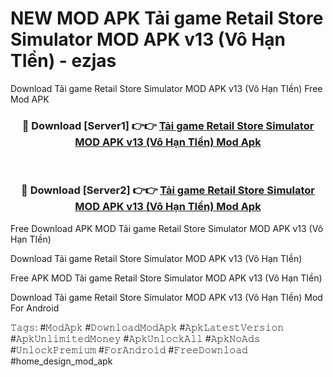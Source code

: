 # NEW MOD APK Tải game Retail Store Simulator MOD APK v13 (Vô Hạn TIền) - ezjas
Download Tải game Retail Store Simulator MOD APK v13 (Vô Hạn TIền) Free Mod APK

<div align="center">
<h3>🔴 Download [Server1] 👉👉 <a href="https://apk-comot.site?title=Tải_game_Retail_Store_Simulator_MOD_APK_v13_(Vô_Hạn_TIền)">Tải game Retail Store Simulator MOD APK v13 (Vô Hạn TIền) Mod Apk</a></h3><br>

<h3>🔴 Download [Server2] 👉👉 <a href="https://apk-comot.site?title=Tải_game_Retail_Store_Simulator_MOD_APK_v13_(Vô_Hạn_TIền)">Tải game Retail Store Simulator MOD APK v13 (Vô Hạn TIền) Mod Apk</a></h3>
</div>


Free Download APK MOD Tải game Retail Store Simulator MOD APK v13 (Vô Hạn TIền)

Download Tải game Retail Store Simulator MOD APK v13 (Vô Hạn TIền) 

Free APK MOD Tải game Retail Store Simulator MOD APK v13 (Vô Hạn TIền) 

Download Tải game Retail Store Simulator MOD APK v13 (Vô Hạn TIền) Mod For Android

𝚃𝚊𝚐𝚜: #𝙼𝚘𝚍𝙰𝚙𝚔 #𝙳𝚘𝚠𝚗𝚕𝚘𝚊𝚍𝙼𝚘𝚍𝙰𝚙𝚔 #𝙰𝚙𝚔𝙻𝚊𝚝𝚎𝚜𝚝𝚅𝚎𝚛𝚜𝚒𝚘𝚗 #𝙰𝚙𝚔𝚄𝚗𝚕𝚒𝚖𝚒𝚝𝚎𝚍𝙼𝚘𝚗𝚎𝚢 #𝙰𝚙𝚔𝚄𝚗𝚕𝚘𝚌𝚔𝙰𝚕𝚕 #𝙰𝚙𝚔𝙽𝚘𝙰𝚍𝚜 #𝚄𝚗𝚕𝚘𝚌𝚔𝙿𝚛𝚎𝚖𝚒𝚞𝚖 #𝙵𝚘𝚛𝙰𝚗𝚍𝚛𝚘𝚒𝚍 #𝙵𝚛𝚎𝚎𝙳𝚘𝚠𝚗𝚕𝚘𝚊𝚍 #home_design_mod_apk